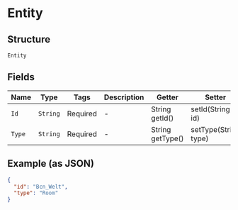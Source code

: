 
# Entity

## Structure

`Entity`

## Fields

| Name | Type | Tags | Description | Getter | Setter |
|  --- | --- | --- | --- | --- | --- |
| `Id` | `String` | Required | - | String getId() | setId(String id) |
| `Type` | `String` | Required | - | String getType() | setType(String type) |

## Example (as JSON)

```json
{
  "id": "Bcn_Welt",
  "type": "Room"
}
```

